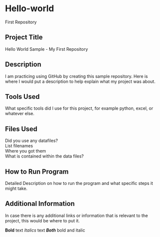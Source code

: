 # Hello-world

First Repository  

## Project Title  

Hello World Sample - My First Repository

## Description  

I am practicing using GitHub by creating this sample repository. Here is where I would put a description to help explain what my project was about.

## Tools Used

What specific tools did I use for this project, for example python, excel, or whatever else. 

## Files Used  

Did you use any datafiles?  
List filenames  
Where you got them  
What is contained within the data files?  

## How to Run Program  

Detailed Description on how to run the program and what specific steps it might take.

## Additional Information

In case there is any additional links or information that is relevant to the project, this would be where to put it. 

**Bold** text
*Italics* text
***Both*** bold and italic
